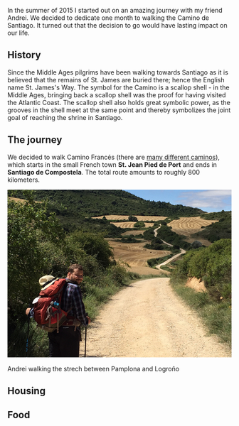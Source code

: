 In the summer of 2015 I started out on an amazing journey with my friend Andrei. We decided to dedicate one month to walking the Camino de Santiago. It turned out that the decision to go would have lasting impact on our life.

## History
Since the Middle Ages pilgrims have been walking towards Santiago as it is believed that the remains of St. James are buried there; hence the English name St. James's Way. The symbol for the Camino is a scallop shell - in the Middle Ages, bringing back a scallop shell was the proof for having visited the Atlantic Coast. The scallop shell also holds great symbolic power, as the grooves in the shell meet at the same point and thereby symbolizes the joint goal of reaching the shrine in Santiago.

## The journey
We decided to walk Camino Francés (there are [many different caminos](http://www.caminoguides.com/route.html)), which starts in the small French town **St. Jean Pied de Port** and ends in **Santiago de Compostela**. The total route amounts to roughly <span class="distance hint--bottom" data-hint="Thank you!">800 kilometers</span>.

<div id="map1" data-lat="42.9767345" data-lng="-4.402924" data-zoom="6" data-type="streets">
  <div data-lat="43.1569752" data-lng="-1.251297" data-label="St. Jean Pied de Port"></div>
  <div data-lat="42.8802036" data-lng="-8.5622792" data-label="Santiago de Compostela"></div>
</div>

<div class="media">
  <img class="media__image" src="/img/camino-de-santiago.andrei.jpg" title="Andrei walking the strech between Pamplona and Logroño">
  <p class="media__caption">Andrei walking the strech between Pamplona and Logroño</p>
</div>

## Housing

## Food